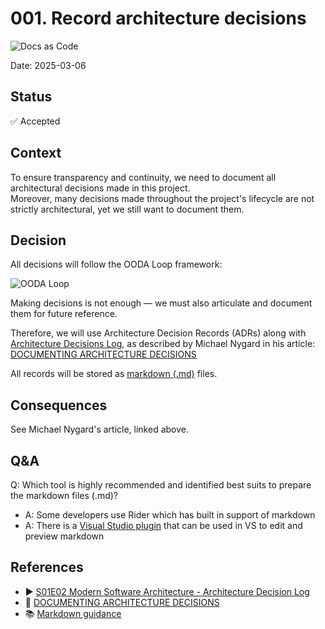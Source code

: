 # 001. Record architecture decisions
![Docs as Code](https://img.shields.io/badge/Docs_as_Code-blue)

Date: 2025-03-06

## Status

✅ Accepted

## Context

To ensure transparency and continuity, we need to document all architectural decisions made in this project.<br/>
Moreover, many decisions made throughout the project's lifecycle are not strictly architectural, yet we still want to document them.

## Decision

All decisions will follow the OODA Loop framework:

![OODA Loop](https://online.visual-paradigm.com/repository/images/70d200a1-bb7f-4ba4-9c57-41e012176f11/ooda-loop-design/ooda-loop-template.png)

Making decisions is not enough — we must also articulate and document them for future reference.

Therefore, we will use Architecture Decision Records (ADRs) along with [Architecture Decisions Log](../Log.md), as described by Michael Nygard in his article: [DOCUMENTING ARCHITECTURE DECISIONS](http://thinkrelevance.com/blog/2011/11/15/documenting-architecture-decisions)

All records will be stored as [markdown (.md)](https://docs.microsoft.com/en-us/azure/devops/project/wiki/markdown-guidance?view=azure-devops) files.

## Consequences

See Michael Nygard's article, linked above.

## Q&A

Q: Which tool is highly recommended and identified best suits to prepare the markdown files (.md)?
   * A: Some developers use Rider which has built in support of markdown
   * A: There is a [Visual Studio plugin](https://marketplace.visualstudio.com/items?itemName=MadsKristensen.MarkdownEditor64) that can be used in VS to edit and preview markdown

## References

* ▶️ [S01E02 Modern Software Architecture - Architecture Decision Log](https://www.youtube.com/watch?v=td3vERoL_KQ&ab_channel=SynergySoftwareArchitecture)
* 📖 [DOCUMENTING ARCHITECTURE DECISIONS](http://thinkrelevance.com/blog/2011/11/15/documenting-architecture-decisions)
* 📚 [Markdown guidance](https://docs.microsoft.com/en-us/azure/devops/project/wiki/markdown-guidance?view=azure-devops)